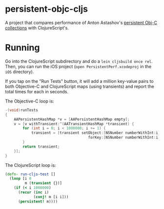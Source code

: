 persistent-objc-cljs
====================

A project that compares performance of Anton Astashov's [persistent Obj-C collections](https://github.com/astashov/persistent.objc) with ClojureScript's.

Running
=======

Go into the ClojureScript subdirectory and do a `lein cljsbuild once rel`. Then, you can run the iOS project (`open PersistentPerf.xcodeproj` in the `iOS` directory). 

If you tap on the "Run Tests" button, it will add a million key-value pairs to both Objective-C and ClojureScript maps (using transients) and report the total times for each in seconds.

The Objective-C loop is:

```objective-c
-(void)runTests
{
    AAPersistentHashMap *v = [AAPersistentHashMap empty];
    v = [v withTransient:^(AATransientHashMap *transient) {
        for (int i = 0; i < 1000000; i += 1) {
            transient = [transient setObject:[NSNumber numberWithInt:i] 
                                      forKey:[NSNumber numberWithInt:i]];
        }
        return transient;
    }];
}
```

The ClojureScript loop is:

```clojure
(defn- run-cljs-test []
  (loop [i 0
         m (transient {})]
    (if (< i 1000000)
      (recur (inc i)
             (conj! m [i i]))
      (persistent! m))))
```
